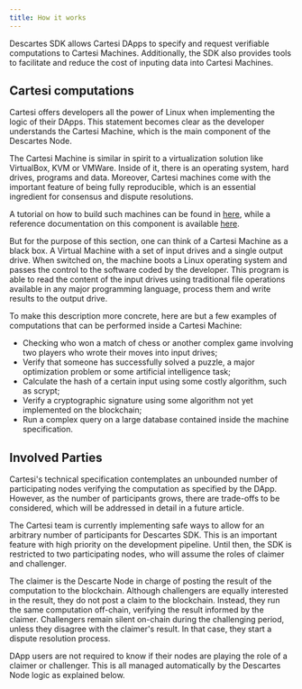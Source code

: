 ```yaml
---
title: How it works
---
```


Descartes SDK allows Cartesi DApps to specify and request verifiable computations to Cartesi Machines. Additionally, the SDK also provides tools to facilitate and reduce the cost of inputing data into Cartesi Machines.

## Cartesi computations

Cartesi offers developers all the power of Linux when implementing the logic of their DApps. This statement becomes clear as the developer understands the Cartesi Machine, which is the main component of the Descartes Node.

The Cartesi Machine is similar in spirit to a virtualization solution like VirtualBox, KVM or VMWare. Inside of it, there is an operating system, hard drives, programs and data. Moreover, Cartesi machines come with the important feature of being fully reproducible, which is an essential ingredient for consensus and dispute resolutions.

A tutorial on how to build such machines can be found in [here](../tutorials/2/introduction.md), while a reference documentation on this component is available [here](../machine/intro.md).

But for the purpose of this section, one can think of a Cartesi Machine as a black box. A Virtual Machine with a set of input drives and a single output drive. When switched on, the machine boots a Linux operating system and passes the control to the software coded by the developer. This program is able to read the content of the input drives using traditional file operations available in any major programming language, process them and write results to the output drive.

To make this description more concrete, here are but a few examples of computations that can be performed inside a Cartesi Machine:
- Checking who won a match of chess or another complex game involving two players who wrote their moves into input drives;
- Verify that someone has successfully solved a puzzle, a major optimization problem or some artificial intelligence task;
- Calculate the hash of a certain input using some costly algorithm, such as scrypt;
- Verify a cryptographic signature using some algorithm not yet implemented on the blockchain;
- Run a complex query on a large database contained inside the machine specification.

## Involved Parties

Cartesi's technical specification contemplates an unbounded number of participating nodes verifying the computation as specified by the DApp. However, as the number of participants grows, there are trade-offs to be considered, which will be addressed in detail in a future article.

The Cartesi team is currently implementing safe ways to allow for an arbitrary number of participants for Descartes SDK. This is an important feature with high priority on the development pipeline. Until then, the SDK is restricted to two participating nodes, who will assume the roles of claimer and challenger.

The claimer is the Descarte Node in charge of posting the result of the computation to the blockchain. Although challengers are equally interested in the result, they do not post a claim to the blockchain. Instead, they run the same computation off-chain, verifying the result informed by the claimer. Challengers remain silent on-chain during the challenging period, unless they disagree with the claimer's result. In that case, they start a dispute resolution process.

DApp users are not required to know if their nodes are playing the role of a claimer or challenger. This is all managed automatically by the Descartes Node logic as explained below.
